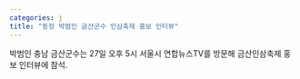 ```yaml
---
categories: j
title: "동정 박범인 금산군수 인삼축제 홍보 인터뷰"
---
```

박범인 충남 금산군수는 27일 오후 5시 서울시 연합뉴스TV를 방문해 금산인삼축제 홍보 인터뷰에 참석.